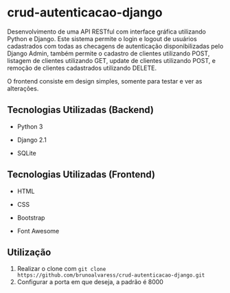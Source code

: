 # crud-autenticacao-django

Desenvolvimento de uma API RESTful com interface gráfica utilizando Python e Django. Este sistema permite o login e logout de usuários
cadastrados com todas as checagens de autenticação disponibilizadas pelo Django Admin, também permite o cadastro de clientes utilizando POST, listagem de clientes utilizando GET, update de clientes utilizando POST, e remoção de clientes cadastrados utilizando DELETE.

O frontend consiste em design simples, somente para testar e ver as alterações.




## Tecnologias Utilizadas (Backend)

- Python 3

- Django 2.1

- SQLite

## Tecnologias Utilizadas (Frontend)

- HTML

- CSS

- Bootstrap

- Font Awesome


## Utilização

1. Realizar o clone com `git clone https://github.com/brunoalvaress/crud-autenticacao-django.git`
2. Configurar a porta em que deseja, a padrão é 8000
